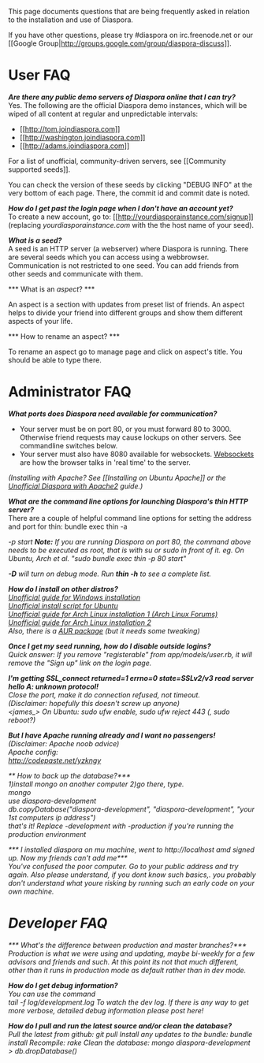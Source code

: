 This page documents questions that are being frequently asked in relation to the installation and use of Diaspora.

If you have other questions, please try #diaspora on irc.freenode.net or our [[Google Group|http://groups.google.com/group/diaspora-discuss]].

# User FAQ

***Are there any public demo servers of Diaspora online that I can try?***<br>
Yes. The following are the official Diaspora demo instances, which will be wiped of all content at regular and unpredictable intervals:

* [[http://tom.joindiaspora.com]]
* [[http://washington.joindiaspora.com]]
* [[http://adams.joindiaspora.com]]

For a list of unofficial, community-driven servers, see [[Community supported seeds]].

You can check the version of these seeds by clicking "DEBUG INFO" at the very bottom of each page. There, the commit id and commit date is noted.

***How do I get past the login page when I don't have an account yet?***<br>
To create a new account, go to:
[[http://yourdiasporainstance.com/signup]] (replacing *yourdiasporainstance.com* with the the host name of your seed).

***What is a *seed*?***<br>
A seed is an HTTP server (a webserver) where Diaspora is running. There are several seeds which you can access using a webbrowser. Communication is not restricted to one seed. You can add friends from other seeds and communicate with them.

*** What is an *aspect*? ***

An aspect is a section with updates from preset list of friends. An aspect helps to divide your friend into different groups and show them different aspects of your life.

*** How to rename an aspect? ***

To rename an aspect go to manage page and click on aspect's title. You should be able to type there.

# Administrator FAQ

***What ports does Diaspora need available for communication?***<br>

* Your server must be on port 80, or you must forward 80 to 3000.  Otherwise friend requests may cause lockups on other servers.  See commandline switches below.
* Your server must also have 8080 available for websockets.  [Websockets](http://en.wikipedia.org/wiki/WebSockets) are how the browser talks in 'real time' to the server.

*(Installing with Apache? See [[Installing on Ubuntu Apache]] or the [Unofficial Diaspora with Apache2](http://blog.fejes.ca/?p=41) guide.)*

***What are the command line options for launching Diaspora's thin HTTP server?***<br>
There are a couple of helpful command line options for setting the address and port for thin:
    bundle exec thin -a <address> -p <port> start
**Note:** If you are running Diaspora on port 80, the command above needs to be executed as root, that is with su or sudo in front of it. eg. On Ubuntu, Arch et al. "sudo bundle exec thin -p 80 start"

**-D** will turn on debug mode.  Run **thin -h** to see a complete list.

***How do I install on other distros?***<br>
[Unofficial guide for Windows installation](http://tom.net.nz/2010/09/installing-diaspora-on-windows/)<br>
[Unofficial install script for Ubuntu](http://github.com/maco/diaspora/commits/master/ubuntu-setup.bash)<br>
[Unofficial guide for Arch Linux installation 1 (Arch Linux Forums)](https://bbs.archlinux.org/viewtopic.php?pid=826763#p826763)<br>
[Unofficial guide for Arch Linux installation 2](http://www.diederickdevries.net/blog/2010/09/16/diaspora-on-arch/)<br>
Also, there is a [AUR package](http://aur.archlinux.org/packages.php?ID=40859) (but it needs some tweaking)<br>

***Once I get my seed running, how do I disable outside logins?***<br>
Quick answer: If you remove "registerable" from app/models/user.rb, it will remove the "Sign up" link on the login page.

***I'm getting SSL_connect returned=1 errno=0 state=SSLv2/v3 read server hello A: unknown protocol!***<br>
Close the port, make it do connection refused, not timeout.<br>
(Disclaimer: hopefully this doesn't screw up anyone)<br>
<james_> On Ubuntu: sudo ufw enable, sudo ufw reject 443 (, sudo reboot?)

***But I have Apache running already and I want no passengers!***<br>
(Disclaimer: Apache noob advice)<br>
Apache config:<br>
http://codepaste.net/yzkngy

** How to back up the database?***<br>
1)install mongo on another computer
2)go there, type.<br>
mongo<br>
use diaspora-development<br>
db.copyDatabase("diaspora-development", "diaspora-development", "your 1st computers ip address")<br>
that's it! Replace -development with -production if you're running the production environment

*** I installed diaspora on mu machine, went to http://localhost amd signed up. Now my friends can't add me***<br>
You've confused the poor computer. Go to your public address and try again. Also please understand, if you dont know such basics,.
you probably don't understand what youre risking by running such an early code on your own machine.


# Developer FAQ

*** What's the difference between production and master branches?***<br>
Production is what we were using and updating, maybe bi-weekly for a few advisors and friends and such. At this point its not that much different, other than it runs in production mode as default rather than in dev mode.

***How do I get debug information?***<br>
You can use the command<br>
    tail -f log/development.log
To watch the dev log.  *If there is any way to get more verbose, detailed debug information please post here!*

***How do I pull and run the latest source and/or clean the database?***<br>
Pull the latest from github:
    git pull
Install any updates to the bundle:
    bundle install
Recompile:
    rake
Clean the database:
    mongo diaspora-development
    > db.dropDatabase()

